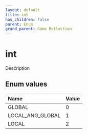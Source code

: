 ```yaml
---
layout: default
title: int
has_children: false
parent: Enum
grand_parent: Game Reflection
---
```

# int
Description 

## Enum values
| Name | Value |
|:-------------|:--------------|
| GLOBAL | 0 |
| LOCAL_ANG_GLOBAL | 1 |
| LOCAL | 2 |
